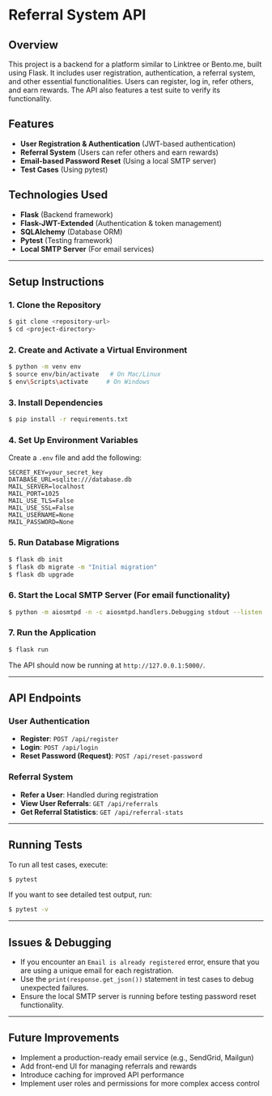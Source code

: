 # Referral System API

## Overview

This project is a backend for a platform similar to Linktree or Bento.me, built using Flask. It includes user registration, authentication, a referral system, and other essential functionalities. Users can register, log in, refer others, and earn rewards. The API also features a test suite to verify its functionality.

## Features

- **User Registration & Authentication** (JWT-based authentication)
- **Referral System** (Users can refer others and earn rewards)
- **Email-based Password Reset** (Using a local SMTP server)
- **Test Cases** (Using pytest)

## Technologies Used

- **Flask** (Backend framework)
- **Flask-JWT-Extended** (Authentication & token management)
- **SQLAlchemy** (Database ORM)
- **Pytest** (Testing framework)
- **Local SMTP Server** (For email services)

---

## Setup Instructions

### **1. Clone the Repository**

```sh
$ git clone <repository-url>
$ cd <project-directory>
```

### **2. Create and Activate a Virtual Environment**

```sh
$ python -m venv env
$ source env/bin/activate   # On Mac/Linux
$ env\Scripts\activate     # On Windows
```

### **3. Install Dependencies**

```sh
$ pip install -r requirements.txt
```

### **4. Set Up Environment Variables**

Create a `.env` file and add the following:

```env
SECRET_KEY=your_secret_key
DATABASE_URL=sqlite:///database.db
MAIL_SERVER=localhost
MAIL_PORT=1025
MAIL_USE_TLS=False
MAIL_USE_SSL=False
MAIL_USERNAME=None
MAIL_PASSWORD=None
```

### **5. Run Database Migrations**

```sh
$ flask db init
$ flask db migrate -m "Initial migration"
$ flask db upgrade
```

### **6. Start the Local SMTP Server** (For email functionality)

```sh
$ python -m aiosmtpd -n -c aiosmtpd.handlers.Debugging stdout --listen localhost:1025
```

### **7. Run the Application**

```sh
$ flask run
```

The API should now be running at `http://127.0.0.1:5000/`.

---

## API Endpoints

### **User Authentication**

- **Register**: `POST /api/register`
- **Login**: `POST /api/login`
- **Reset Password (Request)**: `POST /api/reset-password`


### **Referral System**

- **Refer a User**: Handled during registration
- **View User Referrals**: `GET /api/referrals`
- **Get Referral Statistics**: `GET /api/referral-stats`

---

## Running Tests

To run all test cases, execute:

```sh
$ pytest
```

If you want to see detailed test output, run:

```sh
$ pytest -v
```

---

## Issues & Debugging

- If you encounter an `Email is already registered` error, ensure that you are using a unique email for each registration.
- Use the `print(response.get_json())` statement in test cases to debug unexpected failures.
- Ensure the local SMTP server is running before testing password reset functionality.

---

## Future Improvements

- Implement a production-ready email service (e.g., SendGrid, Mailgun)
- Add front-end UI for managing referrals and rewards
- Introduce caching for improved API performance
- Implement user roles and permissions for more complex access control